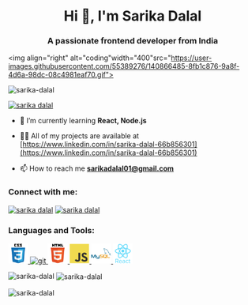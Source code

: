 <h1 align="center">Hi 👋, I'm Sarika Dalal</h1>
<h3 align="center">A passionate frontend developer from India</h3>

<img align="right" alt="coding"width="400"src="https://user-images.githubusercontent.com/55389276/140866485-8fb1c876-9a8f-4d6a-98dc-08c4981eaf70.gif">


<p align="left"> <img src="https://komarev.com/ghpvc/?username=sarika-dalal&label=Profile%20views&color=0e75b6&style=flat" alt="sarika-dalal" /> </p>

<p align="left"> <a href="https://twitter.com/sarika dalal" target="blank"><img src="https://img.shields.io/twitter/follow/sarika dalal?logo=twitter&style=for-the-badge" alt="sarika dalal" /></a> </p>

- 🌱 I’m currently learning **React, Node.js**

- 👨‍💻 All of my projects are available at [https://www.linkedin.com/in/sarika-dalal-66b856301](https://www.linkedin.com/in/sarika-dalal-66b856301)

- 📫 How to reach me **sarikadalal01@gmail.com**

<h3 align="left">Connect with me:</h3>
<p align="left">
<a href="https://twitter.com/sarika dalal" target="blank"><img align="center" src="https://raw.githubusercontent.com/rahuldkjain/github-profile-readme-generator/master/src/images/icons/Social/twitter.svg" alt="sarika dalal" height="30" width="40" /></a>
<a href="https://linkedin.com/in/sarika dalal" target="blank"><img align="center" src="https://raw.githubusercontent.com/rahuldkjain/github-profile-readme-generator/master/src/images/icons/Social/linked-in-alt.svg" alt="sarika dalal" height="30" width="40" /></a>
</p>

<h3 align="left">Languages and Tools:</h3>
<p align="left"> <a href="https://www.w3schools.com/css/" target="_blank" rel="noreferrer"> <img src="https://raw.githubusercontent.com/devicons/devicon/master/icons/css3/css3-original-wordmark.svg" alt="css3" width="40" height="40"/> </a> <a href="https://git-scm.com/" target="_blank" rel="noreferrer"> <img src="https://www.vectorlogo.zone/logos/git-scm/git-scm-icon.svg" alt="git" width="40" height="40"/> </a> <a href="https://www.w3.org/html/" target="_blank" rel="noreferrer"> <img src="https://raw.githubusercontent.com/devicons/devicon/master/icons/html5/html5-original-wordmark.svg" alt="html5" width="40" height="40"/> </a> <a href="https://developer.mozilla.org/en-US/docs/Web/JavaScript" target="_blank" rel="noreferrer"> <img src="https://raw.githubusercontent.com/devicons/devicon/master/icons/javascript/javascript-original.svg" alt="javascript" width="40" height="40"/> </a> <a href="https://www.mysql.com/" target="_blank" rel="noreferrer"> <img src="https://raw.githubusercontent.com/devicons/devicon/master/icons/mysql/mysql-original-wordmark.svg" alt="mysql" width="40" height="40"/> </a> <a href="https://reactjs.org/" target="_blank" rel="noreferrer"> <img src="https://raw.githubusercontent.com/devicons/devicon/master/icons/react/react-original-wordmark.svg" alt="react" width="40" height="40"/> </a> </p>

<p><img align="left" src="https://github-readme-stats.vercel.app/api/top-langs?username=sarika-dalal&show_icons=true&locale=en&layout=compact" alt="sarika-dalal" /></p>

<p>&nbsp;<img align="center" src="https://github-readme-stats.vercel.app/api?username=sarika-dalal&show_icons=true&locale=en" alt="sarika-dalal" /></p>

<p><img align="center" src="https://github-readme-streak-stats.herokuapp.com/?user=sarika-dalal&" alt="sarika-dalal" /></p>
